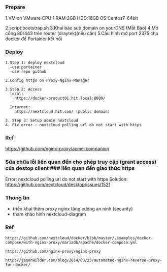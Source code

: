 ### Prepare
  1.VM on VMware
    CPU:1
    RAM:2GB
    HDD:16GB
    OS:Centos7-64bit

  2.script:bootstrap.sh
  3.Khai báo sub domain on yourDNS (Mắt Bảo)
  4.Mở cổng 80/443 trên router (draytek)(nếu cần)
  5.Cấu hình mở port 2375 cho docker để Portainer kết nối

### Deploy
    1.Step 1: deploy nextcloud
      -use portainer
      -use repo github

    2.Config https on Proxy-Nginx-Manager   

    3.Step 2: Access
      local:
        https://docker-product01.hit.local:8080/
      
      Internet:
        https://nextcloud.hit.com/ (public domain)

    3. Step 3: Setup admin nextcloud
    4. Fix error : nextcloud polling url do not start with https

### Ref
https://github.com/nginx-proxy/acme-companion

### Sửa chữa lỗi liên quan đến cho phép truy cập (grant access) của destop client ### liên quan đến giao thức https
Error: nextcloud polling url do not start with https
Solution: https://github.com/nextcloud/desktop/issues/1521


### Thông tin
- triển khai thêm proxy nginx tăng cường an ninh (security)
- tham khảo hình nextcloud-diagram

### Ref
```console
https://github.com/nextcloud/docker/blob/master/.examples/docker-compose/with-nginx-proxy/mariadb/apache/docker-compose.yml

https://github.com/nginx-proxy/nginx-proxy

http://jasonwilder.com/blog/2014/03/25/automated-nginx-reverse-proxy-for-docker/
```










      